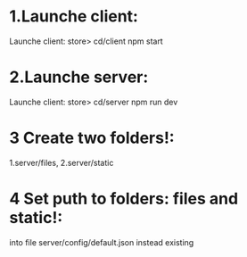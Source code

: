 # 1.Launche client:
Launche client: store> cd/client npm start

# 2.Launche server:
Launche client: store> cd/server npm run dev

# 3 Create two folders!:
1.server/files, 2.server/static

# 4 Set puth to folders: files and static!:
into file server/config/default.json  instead existing 
